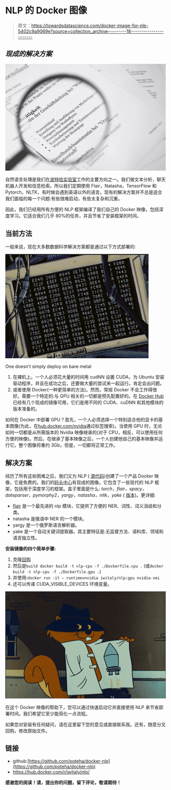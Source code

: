 # NLP 的 Docker 图像

> 原文：<https://towardsdatascience.com/docker-image-for-nlp-5402c9a9069e?source=collection_archive---------18----------------------->

## *现成的解决方案*

![](img/18b9cc281ea2130adb5caf49e541e5a8.png)

自然语言处理是我们在[波特哈实验室](https://potehalabs.com)工作的主要方向之一。我们做文本分析，聊天机器人开发和信息检索。所以我们定期使用 Flair，Natasha，TensorFlow 和 Pytorch，NLTK，有时候会遇到英语以外的语言。现有的解决方案并不总是适合我们面临的每一个问题:有些很难启动，有些太复杂和沉重。

因此，我们已经用所有方便的 NLP 框架编译了我们自己的 Docker 映像，包括深度学习。它适合我们几乎 80%的任务，并且节省了安装框架的时间。

## **当前方法**

一般来说，现在大多数数据科学解决方案都是通过以下方式部署的:

![](img/2426aa76cd0838d498bf7ce86a724a12.png)

One doesn’t simply deploy on bare metal

1.  在裸机上。一个人必须花大量的时间用 cudNN 设置 CUDA，为 Ubuntu 安装驱动程序，并且在成功之后，还要做大量的尝试来一起运行。肯定会出问题。
2.  或者使用 Docker(一种更简单的方法)。然而，常规 Docker 不会工作得很好。需要一个特定的:与 GPU 相关的一切都是预先配置好的。在 [Docker Hub](https://hub.docker.com/) 已经有几个现成的镜像可用，它们是用不同的 CUDA、cuDNN 和其他模块的版本准备的。

如何在 Docker 中部署 GPU？首先，一个人必须选择一个特别适合他的显卡的基本图像(为此，在[hub.docker.com/nvidia](http://hub.docker.com/nvidia)通过标签搜索)。当使用 GPU 时，无论如何一切都是从所需版本的 Nvidia 映像继承的(对于 CPU，相反，可以使用任何方便的映像)。然后，在继承了基本映像之后，一个人创建他自己的基本映像并运行它。整个图像将重约 3Gb，但是，一切都将正常工作。

## **解决方案**

经历了所有这些困难之后，我们又为 NLP ( [源代码](https://github.com/poteha/docker-nlp))创建了一个产品 Docker 映像，它是免费的。我们的[码头中心](https://hub.docker.com/r/iwitaly/nlp/)有现成的图像。它包含了一些现代的 NLP 框架，包括用于深度学习的框架。盒子里面是什么: *torch，flair，spacy，dateparser，pymorphy2，yargy，natasha，nltk，yake* ( [版本](https://github.com/poteha/docker-nlp/blob/master/README.md))。更详细:

*   [flair](https://github.com/zalandoresearch/flair) 是一个最先进的 nlp 模块，它提供了方便的 NER、词性、词义消歧和分类。
*   natasha 是俄语中 NER 的一个模块。
*   yargy 是一个俄罗斯语言解析器。
*   yake 是一个自动关键词提取器。其主要特征是:无监督方法、语料库、领域和语言独立性。

**安装镜像的四个简单步骤:**

1.  克隆[回购](https://github.com/poteha/docker-nlp)
2.  然后是`build docker build -t nlp-cpu -f ./Dockerfile.cpu .` (或`docker build -t nlp-cpu -f ./Dockerfile.gpu .`)
3.  并使用:`docker run -it — runtime=nvidia iwitaly/nlp:gpu nvidia-smi`
4.  还可以传递 CUDA_VISIBLE_DEVICES 环境变量。

![](img/2ae4850160be57eabaeccddde351347f.png)

在这个 Docker 映像的帮助下，您可以通过快速启动它并直接使用 NLP 来节省部署时间。我们希望它至少能简化一点流程。

如果您对安装有任何疑问，请在这里留下您的意见或直接联系我。还有，随意分叉回购，修改原始文件。

## **链接**

*   github:[https://github.com/poteha/docker-nlp](https://github.com/poteha/docker-nlp)
*   https://hub.docker.com/r/iwitaly/nlp/

**感谢您的阅读！请，提出你的问题，留下评论，敬请期待！**